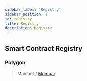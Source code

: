 ```yaml
---
sidebar_label: 'Registry'
sidebar_position: 1
id: registry
title: Registry
description: Registry
---
```


## Smart Contract Registry

### Polygon
> Mainnet / [Mumbai](./networks/mumbai.md)